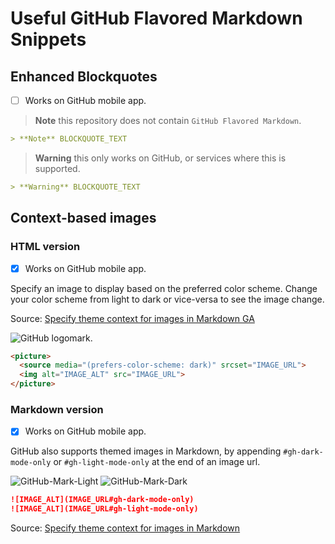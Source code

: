 # Useful GitHub Flavored Markdown Snippets

## Enhanced Blockquotes

- [ ] Works on GitHub mobile app.

> **Note** this repository does not contain `GitHub Flavored Markdown`.

```md
> **Note** BLOCKQUOTE_TEXT
```
> **Warning** this only works on GitHub, or services where this is supported.

```md
> **Warning** BLOCKQUOTE_TEXT
```

## Context-based images

### HTML version

- [x] Works on GitHub mobile app.

Specify an image to display based on the preferred color scheme. Change your color scheme from light to dark or vice-versa to see the image change.

Source: [Specify theme context for images in Markdown GA](https://github.blog/changelog/2022-08-15-specify-theme-context-for-images-in-markdown-ga/)

<picture>
  <source media="(prefers-color-scheme: dark)" srcset="https://user-images.githubusercontent.com/3369400/139447912-e0f43f33-6d9f-45f8-be46-2df5bbc91289.png">
  <img alt="GitHub logomark." src="https://user-images.githubusercontent.com/3369400/139448065-39a229ba-4b06-434b-bc67-616e2ed80c8f.png">
</picture>

```md
<picture>
  <source media="(prefers-color-scheme: dark)" srcset="IMAGE_URL">
  <img alt="IMAGE_ALT" src="IMAGE_URL">
</picture>
```

### Markdown version

- [x] Works on GitHub mobile app.

GitHub also supports themed images in Markdown, by appending `#gh-dark-mode-only` or `#gh-light-mode-only` at the end of an image url.

![GitHub-Mark-Light](https://user-images.githubusercontent.com/3369400/139447912-e0f43f33-6d9f-45f8-be46-2df5bbc91289.png#gh-dark-mode-only)
![GitHub-Mark-Dark](https://user-images.githubusercontent.com/3369400/139448065-39a229ba-4b06-434b-bc67-616e2ed80c8f.png#gh-light-mode-only)

```md
![IMAGE_ALT](IMAGE_URL#gh-dark-mode-only)
![IMAGE_ALT](IMAGE_URL#gh-light-mode-only)
```

Source: [Specify theme context for images in Markdown](https://github.blog/changelog/2021-11-24-specify-theme-context-for-images-in-markdown/)
